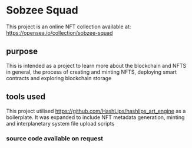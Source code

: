 # Sobzee Squad

This project is an online NFT collection available at: https://opensea.io/collection/sobzee-squad


## purpose

This is intended as a project to learn more about the blockchain and NFTS in general, the process of creating and minting NFTS, deploying smart contracts and exploring blockchain storage 

## tools used

This project utilised https://github.com/HashLips/hashlips_art_engine as a boilerplate. It was expanded to include NFT metadata generation, minting and interplanetary system file upload scripts

### source code available on request ###
